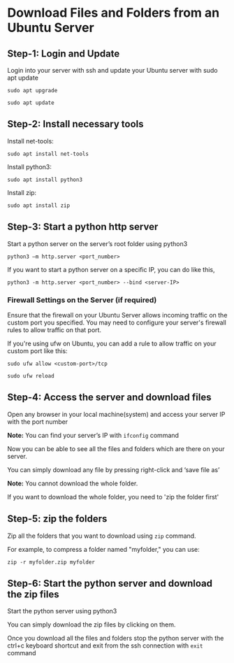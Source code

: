 # **Download Files and Folders from an Ubuntu Server** 

## **Step-1: Login and Update** 

Login into your server with ssh and update your Ubuntu server with sudo apt update 
```
sudo apt upgrade
```
```
sudo apt update
```

## **Step-2: Install necessary tools** 

Install net-tools: 
```
sudo apt install net-tools
```

Install python3: 
```
sudo apt install python3 
```

Install zip: 
```
sudo apt install zip 
```

## **Step-3: Start a python http server** 

Start a python server on the server’s root folder using python3 
```
python3 –m http.server <port_number> 
```

If you want to start a python server on a specific IP, you can do like this,
```
python3 -m http.server <port_number> --bind <server-IP>
```
### Firewall Settings on the Server (if required)

Ensure that the firewall on your Ubuntu Server allows incoming traffic on the custom port you specified. 
You may need to configure your server's firewall rules to allow traffic on that port.

If you're using ufw on Ubuntu, you can add a rule to allow traffic on your custom port like this:
```
sudo ufw allow <custom-port>/tcp
```
```
sudo ufw reload
```

## **Step-4: Access the server and download files** 

Open any browser in your local machine(system) and access your server IP with the port number 

**Note:** You can find your server’s IP with `ifconfig` command 

Now you can be able to see all the files and folders which are there on your server. 

You can simply download any file by pressing right-click and ‘save file as’ 

**Note:** You cannot download the whole folder.  

If you want to download the whole folder, you need to 'zip the folder first' 

## **Step-5: zip the folders** 

Zip all the folders that you want to download using `zip` command.

For example, to compress a folder named "myfolder," you can use: 
```
zip -r myfolder.zip myfolder 
```

## **Step-6: Start the python server and download the zip files** 

Start the python server using python3 

You can simply download the zip files by clicking on them. 

Once you download all the files and folders stop the python server with the ctrl+c keyboard shortcut and exit from the ssh connection with `exit` command 
